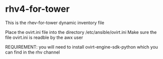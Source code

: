 # rhv4-for-tower
This is the rhev-for-tower dynamic inventory file

Place the ovirt.ini file into the directory /etc/ansible/ovirt.ini
Make sure the file ovirt.ini is readble by the awx user

REQUIREMENT: you will need to install ovirt-engine-sdk-python which you can find in the rhv channel
